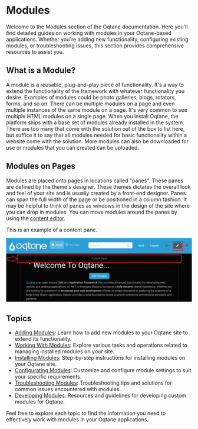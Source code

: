 # Modules

Welcome to the Modules section of the Oqtane documentation.
Here you'll find detailed guides on working with modules in your Oqtane-based applications.
Whether you're adding new functionality, configuring existing modules, or troubleshooting issues,
this section provides comprehensive resources to assist you.

## What is a Module?

A module is a reusable, plug-and-play piece of functionality.
It's a way to extend the functionality of the framework with whatever functionality you desire.
Examples of modules could be photo galleries, blogs, rotators, forms, and so on.
There can be multiple modules on a page and even multiple instances of the same module on a page.
It's very common to see multiple HTML modules on a single page.
When you install Oqtane, the platform ships with a base set of modules already installed in the system.
There are too many that come with the solution out of the box to list here,
but suffice it to say that all modules needed for basic functionality within a website come with the solution.
More modules can also be downloaded for use or modules that you can created can be uploaded.

## Modules on Pages

Modules are placed onto pages in locations called "panes".
These panes are defined by the theme's designer.
These themes dictates the overall look and feel of your site and is usually created by a front-end designer.
Panes can span the full width of the page or be positioned in a column fashion.
It may be helpful to think of panes as windows in the design of the site where you can drop in modules.
You can move modules around the panes by using the [content editor](../../manuals/content/content-editor.md).

This is an example of a content pane.

![content-pane](../../manuals/content/assets/content-editor-pane.png)

## Topics

- [Adding Modules](adding-modules.md): Learn how to add new modules to your Oqtane site to extend its functionality.
- [Working With Modules](working-with-modules.md): Explore various tasks and operations related to managing installed modules on your site.
- [Installing Modules](module-installation.md): Step-by-step instructions for installing modules on your Oqtane site.
- [Configurating Modules](module-configuration.md): Customize and configure module settings to suit your specific requirements.
- [Troubleshooting Modules](../../guides/troubleshooting/troubleshooting-modules.md): Troubleshooting tips and solutions for common issues encountered with modules.
- [Developing Modules](xref:Dev.Modules.Index): Resources and guidelines for developing custom modules for Oqtane.

Feel free to explore each topic to find the information you need to effectively work with modules in your Oqtane applications.
